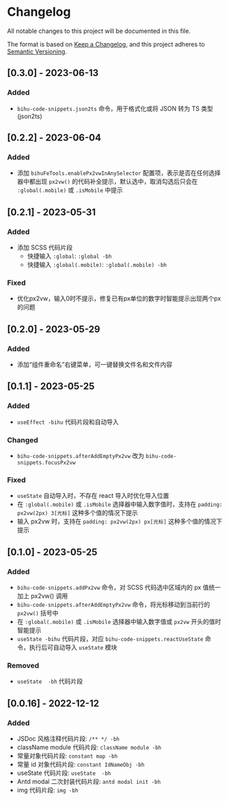 # Changelog

All notable changes to this project will be documented in this file.

The format is based on [Keep a Changelog](https://keepachangelog.com/en/1.0.0/),
and this project adheres to [Semantic Versioning](https://semver.org/spec/v2.0.0.html).

## [0.3.0] - 2023-06-13

### Added

- `bihu-code-snippets.json2ts` 命令，用于格式化或将 JSON 转为 TS 类型(json2ts)

## [0.2.2] - 2023-06-04

### Added

- 添加 `bihuFeTools.enablePx2vwInAnySelector` 配置项，表示是否在任何选择器中都出现 `px2vw()` 的代码补全提示，默认选中，取消勾选后只会在 `:global(.mobile)` 或 `.isMobile` 中提示

## [0.2.1] - 2023-05-31

### Added

- 添加 SCSS 代码片段
  - 快捷输入 `:global`: `:global -bh`
  - 快捷输入 `:global(.mobile)`: `:global(.mobile) -bh`

### Fixed

- 优化px2vw，输入0时不提示，修复已有px单位的数字时智能提示出现两个px的问题

## [0.2.0] - 2023-05-29

### Added

- 添加“组件重命名”右键菜单，可一键替换文件名和文件内容

## [0.1.1] - 2023-05-25

### Added

- `useEffect -bihu` 代码片段和自动导入

### Changed

- `bihu-code-snippets.afterAddEmptyPx2vw` 改为 `bihu-code-snippets.focusPx2vw`

### Fixed

- `useState` 自动导入时，不存在 react 导入时优化导入位置
- 在 `:global(.mobile)` 或 `.isMobile` 选择器中输入数字值时，支持在 `padding: px2vw(2px) 3[光标]` 这种多个值的情况下提示
- 输入 px2vw 时，支持在 `padding: px2vw(2px) px[光标]` 这种多个值的情况下提示

## [0.1.0] - 2023-05-25

### Added

- `bihu-code-snippets.addPx2vw` 命令，对 SCSS 代码选中区域内的 px 值统一加上 px2vw() 调用
- `bihu-code-snippets.afterAddEmptyPx2vw` 命令，将光标移动到当前行的 `px2vw()` 括号中
- 在 `:global(.mobile)` 或 `.isMobile` 选择器中输入数字值或 `px2vw` 开头的值时智能提示
- `useState -bihu` 代码片段，对应 `bihu-code-snippets.reactUseState` 命令，执行后可自动导入 `useState` 模块

### Removed

- `useState  -bh` 代码片段

## [0.0.16] - 2022-12-12

### Added

- JSDoc 风格注释代码片段: `/** */ -bh`
- className module 代码片段: `className module -bh`
- 常量对象代码片段: `constant map -bh`
- 常量 id 对象代码片段: `constant IdNameObj -bh`
- useState 代码片段: `useState  -bh`
- Antd modal 二次封装代码片段: `antd modal init -bh`
- img 代码片段: `img -bh`
